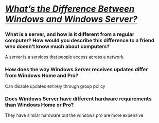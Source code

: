 # ***[What’s the Difference Between Windows and Windows Server?](https://www.howtogeek.com/404763/whats-the-difference-between-windows-and-windows-server/)***
### What is a server, and how is it different from a regular computer? How would you describe this difference to a friend who doesn’t know much about computers?
A server is a services that people access across a network. 
### How does the way Windows Server receives updates differ from Windows Home and Pro?
Can disable updates entirely through group policy
### Does Windows Server have different hardware requirements than Windows Home or Pro?
They have similar hardware but the windows pro are more expensive
